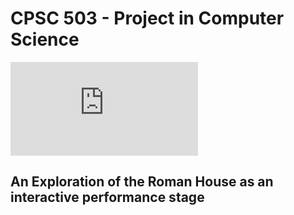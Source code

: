# CPSC 503 - Project in Computer Science

![See Course Description](http://www.ucalgary.ca/pubs/calendar/current/computer-science.html#3649)

## An Exploration of the Roman House as an interactive performance stage

